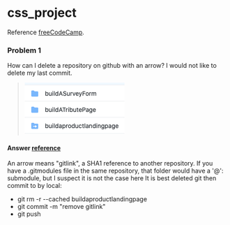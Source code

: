 # css_project

Reference [freeCodeCamp](https://www.freecodecamp.org).

 
### Problem 1
How can I delete a repository on github with an arrow? I would not like to delete my last commit.
> ![git](/images/landingpage.png)


#### Answer [reference](https://stackoverflow.com/questions/62707431/how-can-i-delete-a-repository-on-github-with-an-arrow)

An arrow means "gitlink", a SHA1 reference to another repository.
If you have a .gitmodules file in the same repository, that folder would have a '@': submodule, but I suspect it is not the case here
It is best deleted git then commit to by local:
* git rm -r --cached buildaproductlandingpage
* git commit -m "remove gitlink"
* git push 
